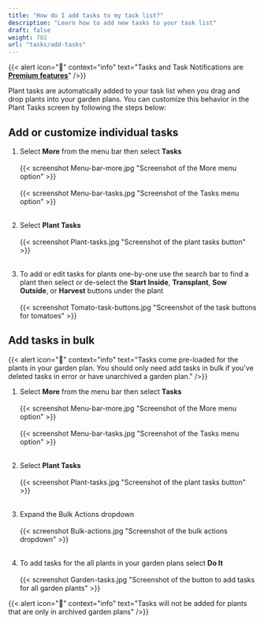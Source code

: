 ```yaml
---
title: "How do I add tasks to my task list?"
description: "Learn how to add new tasks to your task list"
draft: false
weight: 702
url: "tasks/add-tasks"
---
```


{{< alert icon="💸" context="info" text="Tasks and Task Notifications are [**Premium features**](../../account/premium-subscription)" />}}

Plant tasks are automatically added to your task list when you drag and drop plants into your garden plans. You can customize this behavior in the Plant Tasks screen by following the steps below:

## Add or customize individual tasks

1. Select **More** from the menu bar then select **Tasks**<br /><br />
   {{< screenshot Menu-bar-more.jpg "Screenshot of the More menu option" >}}<br /><br />
   {{< screenshot Menu-bar-tasks.jpg "Screenshot of the Tasks menu option" >}}<br /><br />

2. Select **Plant Tasks**<br /><br />
   {{< screenshot Plant-tasks.jpg "Screenshot of the plant tasks button" >}}<br /><br />

3. To add or edit tasks for plants one-by-one use the search bar to find a plant then select or de-select the **Start Inside**, **Transplant**, **Sow Outside**, or **Harvest** buttons under the plant<br /><br />
{{< screenshot Tomato-task-buttons.jpg "Screenshot of the task buttons for tomatoes" >}}


## Add tasks in bulk
{{< alert icon="🧄" context="info" text="Tasks come pre-loaded for the plants in your garden plan. You should only need add tasks in bulk if you've deleted tasks in error or have unarchived a garden plan." />}}

1. Select **More** from the menu bar then select **Tasks**<br /><br />
{{< screenshot Menu-bar-more.jpg "Screenshot of the More menu option" >}}<br /><br />
{{< screenshot Menu-bar-tasks.jpg "Screenshot of the Tasks menu option" >}}<br /><br />

2. Select **Plant Tasks**<br /><br />
{{< screenshot Plant-tasks.jpg "Screenshot of the plant tasks button" >}}<br /><br />

3. Expand the Bulk Actions dropdown<br /><br />
{{< screenshot Bulk-actions.jpg "Screenshot of the bulk actions dropdown" >}}<br /><br />

4. To add tasks for the all plants in your garden plans select **Do It**<br /><br />
{{< screenshot Garden-tasks.jpg "Screenshot of the button to add tasks for all garden plants" >}}

{{< alert icon="🧄" context="info" text="Tasks will not be added for plants that are only in archived garden plans" />}}
